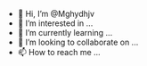 - 👋 Hi, I’m @Mghydhjv
- 👀 I’m interested in ...
- 🌱 I’m currently learning ...
- 💞️ I’m looking to collaborate on ...
- 📫 How to reach me ...

<!---
Mghydhjv/Mghydhjv is a ✨ special ✨ repository because its `README.md` (this file) appears on your GitHub profile.
You can click the Preview link to take a look at your changes.
--->
